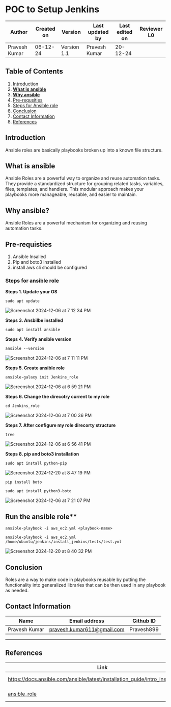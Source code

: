 
# **POC to Setup Jenkins**

| **Author** | **Created on** | **Version** | **Last updated by** | **Last edited on** | **Reviewer L0** |
|------------|-------------|-----------|--------------|-------------|-----------|
| Pravesh Kumar | 06-12-24 | Version 1.1 | Pravesh Kumar | 20-12-24 |  |


## **Table of Contents**

1. [Introduction](#introduction)
2. [**What is ansible**](#what-is-ansible)
3. [**Why ansible**](#why-ansible)
4. [Pre-requsities](#pre-requisties)
5. [Steps for Ansible role](#steps-for-ansible-role)
6. [Conclusion](#conculsion)
7. [Contact Information](#contact-information)
8. [References](#references)

 
 
 ## Introduction

Ansible roles are basically playbooks broken up into a known file structure.


## What is ansible
Ansible Roles are a powerful way to organize and reuse automation tasks. They provide a standardized structure for grouping related tasks, variables, files, templates, and handlers. This modular approach makes your playbooks more manageable, reusable, and easier to maintain.


## Why ansible?
Ansible Roles are a powerful mechanism for organizing and reusing automation tasks.

 ## Pre-requisties
 1. Ansible Insalled
 2. Pip and boto3 installed
 3. install aws cli should be configured


### Steps for ansible role

**Steps 1. Update your OS**
```
sudo apt update
```
![Screenshot 2024-12-06 at 7 12 34 PM](https://github.com/user-attachments/assets/25d580c3-3065-4dee-8b33-5ff39691554d)


**Steps 3. Ansbilbe installed**
```
sudo apt install ansible
```

**Steps 4. Verify ansible version**

```
ansible --version
```
![Screenshot 2024-12-06 at 7 11 11 PM](https://github.com/user-attachments/assets/4a49dfd9-2041-46f7-bb47-6a972e524275)



**Steps 5. Create ansible role** 

```
ansible-galaxy init Jenkins_role
```
![Screenshot 2024-12-06 at 6 59 21 PM](https://github.com/user-attachments/assets/75b3f8ce-4251-4f9c-9ae4-c79a469837e8)



**Steps 6. Change the direcotry current to my role**
```
cd Jenkins_role
```
![Screenshot 2024-12-06 at 7 00 36 PM](https://github.com/user-attachments/assets/ca46cc2a-bf3b-4a25-8ee0-71c5e745c984)


**Steps 7. After configure my role direcorty structure**
```
tree
```
![Screenshot 2024-12-06 at 6 56 41 PM](https://github.com/user-attachments/assets/7bcc2a48-c45e-43ce-bb62-815769064168)



**Steps 8. pip and boto3 installation**
```
sudo apt install python-pip
```
![Screenshot 2024-12-20 at 8 47 19 PM](https://github.com/user-attachments/assets/0b712784-8f42-46a6-9b8d-26d08a3b8a96)



```
pip install boto
```

```
sudo apt install python3-boto
```

![Screenshot 2024-12-06 at 7 21 07 PM](https://github.com/user-attachments/assets/05cf6b57-9a20-494c-a9fe-3ecc28eba1b4)



## Run the ansible role**
```
ansible-playbook -i aws_ec2.yml <playbook-name>
```
```
ansible-playbook -i aws_ec2.yml /home/ubuntu/jenkins/install_jenkins/tests/test.yml
```

![Screenshot 2024-12-20 at 8 40 32 PM](https://github.com/user-attachments/assets/35686fe1-4ed5-4ca2-9ada-d4397ba66b8d)


## Conclusion
Roles are a way to make code in playbooks reusable by putting the functionality into generalized libraries that can be then used in any playbook as needed.

## Contact Information

| **Name** | **Email address**            | **Github ID**
|----------|-------------------------------|-------------------|
| Pravesh Kumar    |  pravesh.kumar611@gmail.com           | Pravesh899 |

---

## References

| **Link** | **Description** |
|----------------------------------------------------|--------------------|
| https://docs.ansible.com/ansible/latest/installation_guide/intro_installation.html | Ansible Installation |
| [ansible_role](https://github.com/avengers-p11/ansible/blob/main/jenkins/) | Ansible role for jenkins |
